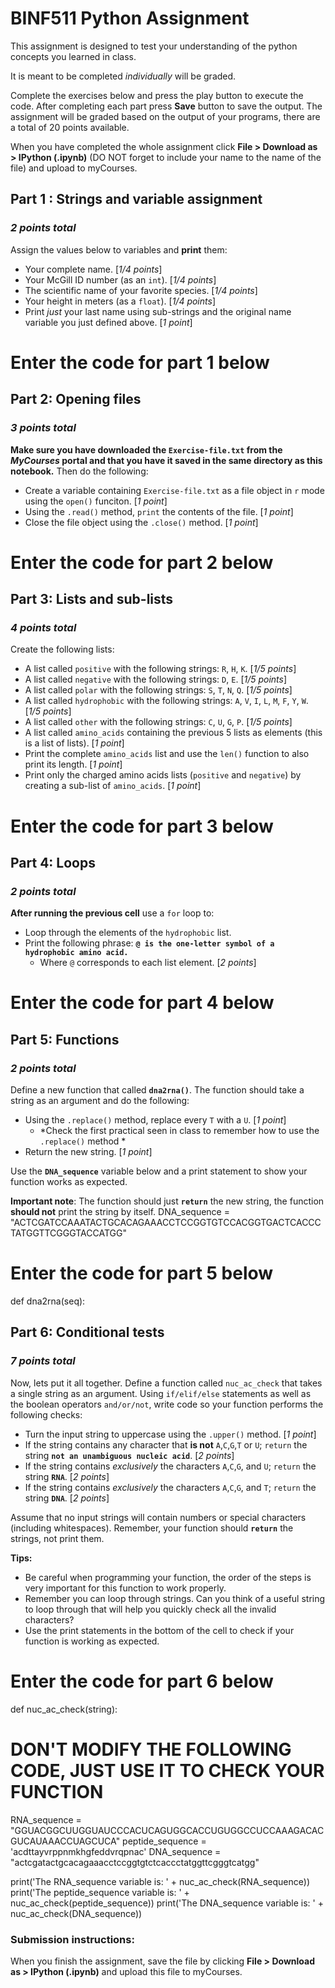 # BINF511 Python Assignment

This assignment is designed to test your understanding of the python concepts you learned in class. 

It is meant to be completed *individually* will be graded. 

Complete the exercises below and press the play button to execute the code. After completing each part press **Save** button to save the output. The assignment will be graded based on the output of your programs, there are a total of 20 points available. 

When you have completed the whole assignment click **File > Download as > IPython (.ipynb)** (DO NOT forget to include your name to the name of the file) and upload to myCourses.
## Part 1 : Strings and variable assignment
### *2 points total*

Assign the values below to variables and __print__ them: 

- Your complete name. [_1/4 points_]
- Your McGill ID number (as an `int`). [_1/4 points_]
- The scientific name of your favorite species. [_1/4 points_]
- Your height in meters (as a `float`). [_1/4 points_]
- Print *just* your last name using sub-strings and the original name variable you just defined above. [_1 point_]

# Enter the code for part 1 below

## Part 2: Opening files
### *3 points total*

**Make sure you have downloaded the `Exercise-file.txt` from the *MyCourses* portal and that you have it saved in the same directory as this notebook.** Then do the following: 

- Create a variable containing `Exercise-file.txt` as a file object in `r` mode using the `open()` funciton. [_1 point_]
- Using the `.read()` method, `print` the contents of the file. [_1 point_]
- Close the file object using the `.close()` method. [_1 point_]

# Enter the code for part 2 below

## Part 3: Lists and sub-lists
### *4 points total* 

Create the following lists: 

- A list called `positive` with the following strings: `R`, `H`, `K`. [_1/5 points_]
- A list called `negative` with the following strings: `D`, `E`. [_1/5 points_]
- A list called `polar` with the following strings: `S`, `T`, `N`, `Q`. [_1/5 points_]
- A list called `hydrophobic` with the following strings: `A`, `V`, `I`, `L`, `M`, `F`, `Y`, `W`. [_1/5 points_]
- A list called `other` with the following strings: `C`, `U`, `G`, `P`. [_1/5 points_]
- A list called `amino_acids` containing the previous 5 lists as elements (this is a list of lists). [_1 point_] 
- Print the complete `amino_acids` list and use the `len()` function to also print its length. [_1 point_]
- Print only the charged amino acids lists (`positive` and `negative`) by creating a sub-list of `amino_acids`. [_1 point_]

# Enter the code for part 3 below

## Part 4: Loops
### *2 points total*

**After running the previous cell** use a `for` loop to: 

- Loop through the elements of the `hydrophobic` list. 
- Print the following phrase: **`@ is the one-letter symbol of a hydrophobic amino acid.`**
    - Where `@` corresponds to each list element. [_2 points_]


# Enter the code for part 4 below

## Part 5: Functions
### *2 points total*

Define a new function that called **`dna2rna()`**. The function should take a string as an argument and do the following: 

- Using the `.replace()` method, replace every `T` with a `U`. [_1 point_]
    - *Check the first practical seen in class to remember how to use the `.replace()` method *
- Return the new string. [_1 point_]

Use the **`DNA_sequence`** variable below and a print statement to show your function works as expected. 

**Important note**: The function should just **`return`** the new string, the function **should not** print the string by itself. 
DNA_sequence = "ACTCGATCCAAATACTGCACAGAAACCTCCGGTGTCCACGGTGACTCACCCTATGGTTCGGGTACCATGG"

# Enter the code for part 5 below
def dna2rna(seq):
    
## Part 6: Conditional tests
### *7 points total*

Now, lets put it all together. Define a function called `nuc_ac_check` that takes a single string as an argument. Using `if/elif/else` statements as well as the boolean operators `and/or/not`, write code so your function performs the following checks: 

- Turn the input string to uppercase using the `.upper()` method. [*1 point*]
- If the string contains any character that **is not** `A`,`C`,`G`,`T` or `U`; `return` the string **`not an unambiguous nucleic acid`**. [*2 points*]
- If the string contains *exclusively* the characters `A`,`C`,`G`, and `U`; `return` the string **`RNA`**. [*2 points*]
- If the string contains *exclusively* the characters `A`,`C`,`G`, and `T`; `return` the string **`DNA`**. [*2 points*]

Assume that no input strings will contain numbers or special characters (including whitespaces). Remember, your function should **`return`** the strings, not print them. 

**Tips:**

- Be careful when programming your function, the order of the steps is very important for this function to work properly. 
- Remember you can loop through strings. Can you think of a useful string to loop through that will help you quickly check all the invalid characters? 
- Use the print statements in the bottom of the cell to check if your function is working as expected. 
# Enter the code for part 6 below
def nuc_ac_check(string):
    

# DON'T MODIFY THE FOLLOWING CODE, JUST USE IT TO CHECK YOUR FUNCTION
RNA_sequence = "GGUACGGCUUGGUAUCCCACUCAGUGGCACCUGUGGCCUCCAAAGACACGUCAUAAACCUAGCUCA"
peptide_sequence = 'acdttayvrppnmkhgfeddvrqpnac'
DNA_sequence = "actcgatactgcacagaaacctccggtgtctcaccctatggttcgggtcatgg"

print('The RNA_sequence variable is: ' + nuc_ac_check(RNA_sequence))
print('The peptide_sequence variable is: ' + nuc_ac_check(peptide_sequence))
print('The DNA_sequence variable is: ' + nuc_ac_check(DNA_sequence))
### Submission instructions:
When you finish the assignment, save the file by clicking **File > Download as > IPython (.ipynb)** and upload this file to myCourses.